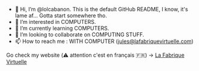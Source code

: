 - 👋 Hi, I’m @lolcabanon. This is the default GitHub README, I know, it's lame af... Gotta start somewhere tho.
- 👀 I’m interested in COMPUTERS.
- 🌱 I’m currently learning COMPUTERS.
- 💞️ I’m looking to collaborate on COMPUTING STUFF.
- 📫 How to reach me : WITH COMPUTER (jules@lafabriquevirtuelle.com)

Go check my website (⚠️ attention c'est en français 🇫🇷) -> [La Fabrique Virtuelle](https://lafabriquevirtuelle.com)

